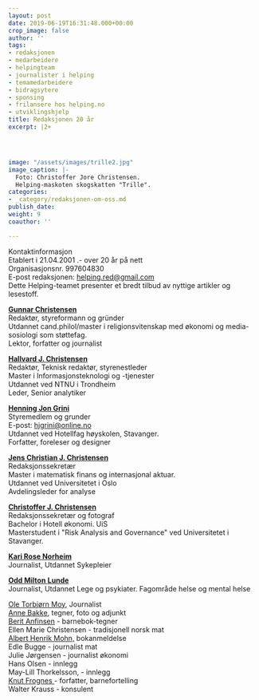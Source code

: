 ```yaml
---
layout: post
date: 2019-06-19T16:31:48.000+00:00
crop_image: false
author: ''
tags:
- redaksjonen
- medarbeidere
- helpingteam
- journalister i helping
- temamedarbeidere
- bidragsytere
- sponsing
- frilansere hos helping.no
- utviklingshjelp
title: Redaksjonen 20 år
excerpt: |2+




image: "/assets/images/trille2.jpg"
image_caption: |-
  Foto: Christoffer Jore Christensen.
  Helping-maskoten skogskatten "Trille".
categories:
- _category/redaksjonen-om-oss.md
publish_date: 
weight: 9
coauthor: ''

---
```

Kontaktinformasjon  
Etablert i 21.04.2001 .- over 20 år på nett  
Organisasjonsnr. 997604830  
E-post redaksjonen: helping.red@gmail.com  
Dette Helping-teamet presenter et bredt tilbud av nyttige artikler og lesestoff.

[**Gunnar Christensen**](https://helping.no/author/gunnar-christensen)  
Redaktør, styreformann og gründer  
Utdannet cand.philol/master i religionsvitenskap med økonomi og media-sosiologi som støttefag.  
Lektor, forfatter og journalist

[**Hallvard J. Christensen**](https://helping.no/author/hallvard-j-christensen)  
Redaktør, Teknisk redaktør, styrenestleder  
Master i Informasjonsteknologi og -tjenester  
Utdannet ved NTNU i Trondheim  
Leder, Senior analytiker

[**Henning Jon Grini**](https://helping.no/author/henning-j-grini)  
Styremedlem og grunder  
E-post: [hjgrini@online.no](mailto:hjgrini@online.no)  
Utdannet ved Hotellfag høyskolen, Stavanger.  
Forfatter, foreleser og designer

[**Jens Christian J. Christensen**](https://helping.no/author/jens-christian-jore-christensen)  
Redaksjonssekretær  
Master i matematisk finans og internasjonal aktuar.  
Utdannet ved Universitetet i Oslo  
Avdelingsleder for analyse

[**Christoffer J. Christensen**](https://helping.no/author/christoffer-jore-christensen)  
Redaksjonssekretær og fotograf  
Bachelor i Hotell økonomi. UiS  
Masterstudent i "Risk Analysis and Governance" ved Universitetet i Stavanger.

[**Kari Rose Norheim**](https://helping.no/author/kari-rose-norheim)  
Journalist, Utdannet Sykepleier

[**Odd Milton** **Lunde**](https://helping.no/author/odd-m-lunde)  
Journalist, Utdannet Lege og psykiater. Fagområde helse og mental helse

[Ole Torbjørn Moy](https://helping.no/author/ole-t-moy "https://helping.no/author/ole-t-moy"), Journalist  
[Anne Bakke](https://helping.no/author/anne-bakke "https://helping.no/author/anne-bakke"), tegner, foto og adjunkt  
[Berit Anfinsen](https://helping.no/aima)  - barnebok-tegner  
Ellen Marie Christensen - tradisjonell norsk mat  
[Albert Henrik Mohn,](https://helping.no/author/albert-henrik-mohn) bokanmeldelse  
Edle Bugge - journalist mat  
Julie Jørgensen - journalist økonomi  
Hans Olsen - innlegg  
May-Lill Thorkelsson, - innlegg  
[Knut Frognes ](https://helping.no/lenny-rømmer)- forfatter, barnefortelling  
Walter Krauss - konsulent